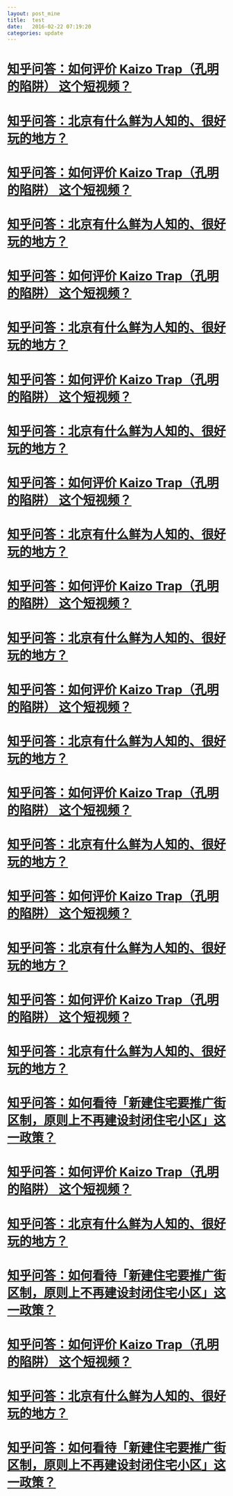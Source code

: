 ```yaml
---
layout: post_mine
title:  test
date:   2016-02-22 07:19:20
categories: update
---
```


# [知乎问答：如何评价 Kaizo Trap（孔明的陷阱） 这个短视频？](http://www.zhihu.com/question/40365972/answer/86325688)

# [知乎问答：北京有什么鲜为人知的、很好玩的地方？](http://www.zhihu.com/question/25835899/answer/87483522)

# [知乎问答：如何评价 Kaizo Trap（孔明的陷阱） 这个短视频？](http://www.zhihu.com/question/40365972/answer/86325688)

# [知乎问答：北京有什么鲜为人知的、很好玩的地方？](http://www.zhihu.com/question/25835899/answer/87483522)

# [知乎问答：如何评价 Kaizo Trap（孔明的陷阱） 这个短视频？](http://www.zhihu.com/question/40365972/answer/86325688)

# [知乎问答：北京有什么鲜为人知的、很好玩的地方？](http://www.zhihu.com/question/25835899/answer/87483522)

# [知乎问答：如何评价 Kaizo Trap（孔明的陷阱） 这个短视频？](http://www.zhihu.com/question/40365972/answer/86325688)

# [知乎问答：北京有什么鲜为人知的、很好玩的地方？](http://www.zhihu.com/question/25835899/answer/87483522)

# [知乎问答：如何评价 Kaizo Trap（孔明的陷阱） 这个短视频？](http://www.zhihu.com/question/40365972/answer/86325688)

# [知乎问答：北京有什么鲜为人知的、很好玩的地方？](http://www.zhihu.com/question/25835899/answer/87483522)

# [知乎问答：如何评价 Kaizo Trap（孔明的陷阱） 这个短视频？](http://www.zhihu.com/question/40365972/answer/86325688)

# [知乎问答：北京有什么鲜为人知的、很好玩的地方？](http://www.zhihu.com/question/25835899/answer/87483522)

# [知乎问答：如何评价 Kaizo Trap（孔明的陷阱） 这个短视频？](http://www.zhihu.com/question/40365972/answer/86325688)

# [知乎问答：北京有什么鲜为人知的、很好玩的地方？](http://www.zhihu.com/question/25835899/answer/87483522)

# [知乎问答：如何评价 Kaizo Trap（孔明的陷阱） 这个短视频？](http://www.zhihu.com/question/40365972/answer/86325688)

# [知乎问答：北京有什么鲜为人知的、很好玩的地方？](http://www.zhihu.com/question/25835899/answer/87483522)

# [知乎问答：如何评价 Kaizo Trap（孔明的陷阱） 这个短视频？](http://www.zhihu.com/question/40365972/answer/86325688)

# [知乎问答：北京有什么鲜为人知的、很好玩的地方？](http://www.zhihu.com/question/25835899/answer/87483522)

# [知乎问答：如何评价 Kaizo Trap（孔明的陷阱） 这个短视频？](http://www.zhihu.com/question/40365972/answer/86325688)

# [知乎问答：北京有什么鲜为人知的、很好玩的地方？](http://www.zhihu.com/question/25835899/answer/87483522)

# [知乎问答：如何看待「新建住宅要推广街区制，原则上不再建设封闭住宅小区」这一政策？](http://www.zhihu.com/question/40611359)

# [知乎问答：如何评价 Kaizo Trap（孔明的陷阱） 这个短视频？](http://www.zhihu.com/question/40365972/answer/86325688)

# [知乎问答：北京有什么鲜为人知的、很好玩的地方？](http://www.zhihu.com/question/25835899/answer/87483522)

# [知乎问答：如何看待「新建住宅要推广街区制，原则上不再建设封闭住宅小区」这一政策？](http://www.zhihu.com/question/40611359)

# [知乎问答：如何评价 Kaizo Trap（孔明的陷阱） 这个短视频？](http://www.zhihu.com/question/40365972/answer/86325688)

# [知乎问答：北京有什么鲜为人知的、很好玩的地方？](http://www.zhihu.com/question/25835899/answer/87483522)

# [知乎问答：如何看待「新建住宅要推广街区制，原则上不再建设封闭住宅小区」这一政策？](http://www.zhihu.com/question/40611359)

